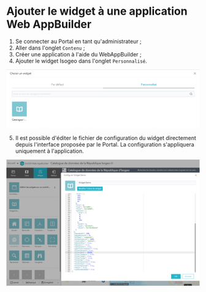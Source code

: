 # Ajouter le widget à une application Web AppBuilder

1. Se connecter au Portal en tant qu'administrateur ;
2. Aller dans l'onglet `Contenu` ;
3. Créer une application à l'aide du WebAppBuilder ;
4. Ajouter le widget Isogeo dans l'onglet `Personnalisé`.
 
!["Ajouter le widget à une application"](../../assets/add_widget_application.png)

5. Il est possible d'éditer le fichier de configuration du widget directement depuis l'interface proposée par le Portal. La configuration s'appliquera uniquement à l'application.

!["Ajouter le widget à une application"](../../assets/update_widget_configuration_inside_application.png)
